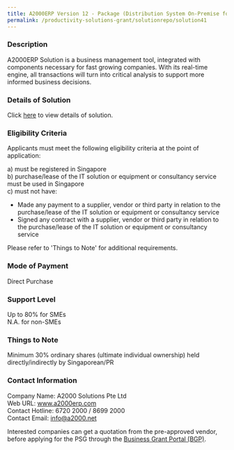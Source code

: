 ```yaml
---
title: A2000ERP Version 12 - Package (Distribution System On-Premise for 5 Concurrent Users)
permalink: /productivity-solutions-grant/solutionrepo/solution41
---
```


### Description

A2000ERP Solution is a business management tool, integrated with components necessary for fast growing companies. With its real-time engine, all transactions will turn into critical analysis to support more informed business decisions.

### Details of Solution

Click <a href='https://www.gobusiness.gov.sg/images/psg/Desensitised_A2000_Annex_3_CR_wef_2_Sept_2021_Part_2.pdf' target='_blank' rel='noopener'>here</a> to view details of solution.

### Eligibility Criteria

Applicants must meet the following eligibility criteria at the point of application:

a) must be registered in Singapore <br>
b) purchase/lease of the IT solution or equipment or consultancy service must be used in Singapore <br>
c) must not have:
- Made any payment to a supplier, vendor or third party in relation to the purchase/lease of the IT solution or equipment or consultancy service
- Signed any contract with a supplier, vendor or third party in relation to the purchase/lease of the IT solution or equipment or consultancy service

Please refer to 'Things to Note' for additional requirements.

### Mode of Payment
Direct Purchase

### Support Level
Up to 80% for SMEs <br>
N.A. for non-SMEs

### Things to Note
Minimum 30% ordinary shares (ultimate individual ownership) held directly/indirectly by Singaporean/PR

### Contact Information
Company Name: A2000 Solutions Pte Ltd<br>Web URL: www.a2000erp.com<br>Contact Hotline: 6720 2000 / 8699 2000<br>Contact Email: info@a2000.net

Interested companies can get a quotation from the pre-approved vendor, before applying for the PSG through the <a target='_blank' rel='noopener' href='https://www.businessgrants.gov.sg/'>Business Grant Portal (BGP)</a>.
